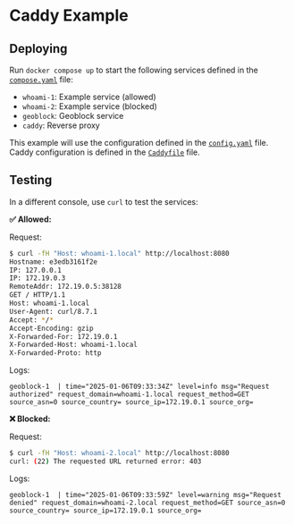 # Caddy Example

## Deploying

Run `docker compose up` to start the following services defined in the
[`compose.yaml`](./compose.yaml) file:

- `whoami-1`: Example service (allowed)
- `whoami-2`: Example service (blocked)
- `geoblock`: Geoblock service
- `caddy`: Reverse proxy

This example will use the configuration defined in the
[`config.yaml`](./config.yaml) file. Caddy configuration is defined in the
[`Caddyfile`](./Caddyfile) file.

## Testing

In a different console, use `curl` to test the services:

**✅ Allowed:**

Request:

```bash
$ curl -fH "Host: whoami-1.local" http://localhost:8080
Hostname: e3edb3161f2e
IP: 127.0.0.1
IP: 172.19.0.3
RemoteAddr: 172.19.0.5:38128
GET / HTTP/1.1
Host: whoami-1.local
User-Agent: curl/8.7.1
Accept: */*
Accept-Encoding: gzip
X-Forwarded-For: 172.19.0.1
X-Forwarded-Host: whoami-1.local
X-Forwarded-Proto: http

```

Logs:

```log
geoblock-1  | time="2025-01-06T09:33:34Z" level=info msg="Request authorized" request_domain=whoami-1.local request_method=GET source_asn=0 source_country= source_ip=172.19.0.1 source_org=
```

**❌ Blocked:**

Request:

```bash
$ curl -fH "Host: whoami-2.local" http://localhost:8080
curl: (22) The requested URL returned error: 403
```

Logs:

```log
geoblock-1  | time="2025-01-06T09:33:59Z" level=warning msg="Request denied" request_domain=whoami-2.local request_method=GET source_asn=0 source_country= source_ip=172.19.0.1 source_org=
```
